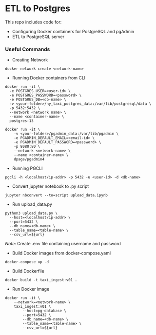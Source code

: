 # ETL to Postgres

This repo includes code for:
- Configuring Docker containers for PostgreSQL and pgAdmin
- ETL to PostgreSQL server

### Useful Commands
- Creating Network
```shell
docker network create <network-name>
```

- Running Docker containers from CLI
```shell
docker run -it \
  -e POSTGRES_USER=<user-id> \
  -e POSTGRES_PASSWORD=<password> \
  -e POSTGRES_DB=<db-name> \
  -v <your-folder>/ny_taxi_postgres_data:/var/lib/postgresql/data \
  -p 5432:5432 \
  --network <network name> \
  --name <container-name> \
  postgres:13

docker run -it \
    -v <your-folder>/pgadmin_data:/var/lib/pgadmin \
    -e PGADMIN_DEFAULT_EMAIL=<email-id> \
    -e PGADMIN_DEFAULT_PASSWORD=<password> \
    -p 8080:80 \
    --network <network-name> \
    --name <container-name> \
    dpage/pgadmin4
```
- Running PGCLI
```shell
pgcli -h <localhost/ip-addr> -p 5432 -u <user-id> -d <db-name>
```

- Convert jupyter notebook to .py script
```shell
jupyter nbconvert --to=script upload_data.ipynb
```

- Run upload_data.py
```shell
python3 upload_data.py \
  --host=<localhost/ip-addr> \
  --port=5432 \
  --db_name=<db-name> \
  --table_name=<table-name> \
  --csv_url=${url}
```
*Note*: Create .env file containing username and password

- Build Docker images from docker-compose.yaml
```shell
docker-compose up -d
```
- Build Dockerfile
```shell
docker build -t taxi_ingest:v01 . 
```



- Run Docker image
```shell
docker run -it \
    --network=<network-name> \
    taxi_ingest:v01 \
        --host=pg-database \
        --port=5432 \
        --db_name=<db-name> \
        --table_name=<table-name> \
        --csv_url=${url} 
```


